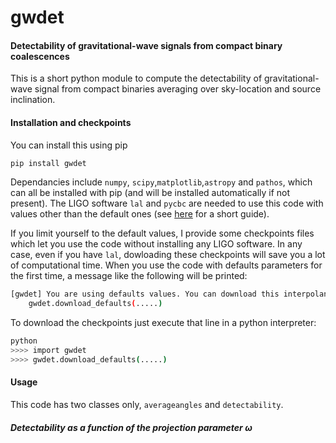 # gwdet
#### Detectability of gravitational-wave signals from compact binary coalescences

This is a short python module to compute the detectability of gravitational-wave signal from compact binaries averaging over sky-location and source inclination.

#### Installation and checkpoints

You can install this using pip

~~~bash
pip install gwdet
~~~

Dependancies include `numpy`, `scipy`,`matplotlib`,`astropy` and `pathos`, which can all be installed with pip (and will be installed automatically if not present). The LIGO software `lal` and `pycbc` are needed to use this code with values other than the default ones (see [here](https://davidegerosa.com/installlal/) for a short guide). 

If you limit yourself to the default values, I provide some checkpoints files which let you use the code without installing any LIGO software. In any case, even if you have `lal`, dowloading these checkpoints will save you a lot of computational time. When you use the code with defaults parameters for the first time, a message like the following will be printed:

~~~bash
[gwdet] You are using defaults values. You can download this interpolant. Use:
    gwdet.download_defaults(.....)
~~~

To download the checkpoints just execute that line in a python interpreter:

~~~~bash
python
>>>> import gwdet
>>>> gwdet.download_defaults(.....)
~~~~



#### Usage

This code has two classes only, `averageangles` and `detectability`. 

##### Detectability as a function of the projection parameter $\omega$



